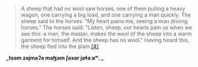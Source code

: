 > A sheep that had no wool saw horses, one of them pulling a heavy wagon, one carrying a big load, and one carrying a man quickly. The sheep said to the horses: "My heart pains me, seeing a man driving horses." The horses said: "Listen, sheep, our hearts pain us when we see this: a man, the master, makes the wool of the sheep into a warm garment for himself. And the sheep has no wool." Having heard this, the sheep fled into the plain.[[4]](https://en.wikipedia.org/wiki/Schleicher%27s_fable#cite_note-4)

**_tsəm zəjməʔa maɮəm ʃəxar jaɬaːʁʷ. _**